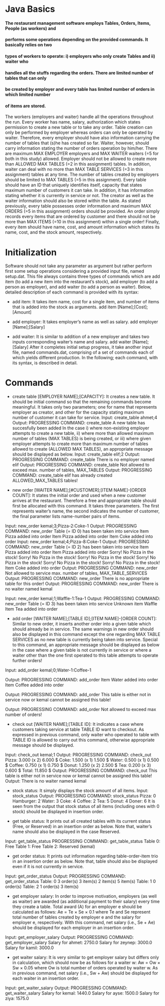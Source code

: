 # Java Basics

#### The restaurant management software employs Tables, Orders, Items, People (as workers) and
#### performs some operations depending on the provided commands. It basically relies on two
#### types of workers to operate: i) employers who only create Tables and ii) waiter who
#### handles all the stuffs regarding the orders. There are limited number of tables that can only
#### be created by employer and every table has limited number of orders in which limited number
#### of items are stored.

The workers (employers and waiter) handle all the operations throughout the run.
Every worker has name, salary, authorization which states permission to create a new table
or to take any order. Table creation can only be performed by employer whereas orders can
only be operated by waiter. Therefore, every employer should have also information carrying
the number of tables that (s)he has created so far. Waiter, however, should carry information
stating the number of orders operation by him/her. There are maximum MAX EMPLOYER
employers and MAX WAITER waiters (=5 for both in this study) allowed. Employer should
not be allowed to create more than ALLOWED MAX TABLES (=2 in this assignment) tables. In
addition, waiter can deal with no more than MAX TABLE SERVICES (=3 in this assignment)
tables at any time.
The number of tables created by employers should be limited to MAX TABLES (=5 in this
assignment). Every table should have an ID that uniquely identifies itself, capacity that states
maximum number of customers it can take. In addition, it has information stating whether
it is currently in service or not. The creator as well as the waiter information should also
be stored within the table. As stated previously, every table possesses order information and
maximum MAX ORDERS (=5 in this assignment) orders should be provided.
An order simply records every items that are ordered by customer and there should not be
more than MAX ITEMS (=10 in this assignment) within a single order! Finally, every item
should have name, cost, and amount information which states its name, cost, and the stock
amount, respectively.


# Initialization

Software should not take any parameter as argument but rather perform first some setup
operations considering a provided input file, named setup.dat. This file always contains
three types of commands which are add item (to add a new item into the restaurant’s stock),
add employer (to add a person as employer), and add waiter (to add a person as waiter).
Below, detailed description of each command is provided with its syntax:


* add item: It takes item name, cost for a single item, and number of items that is
added into the stock as arguments.
add item [Name];[Cost];[Amount]


* add employer: It takes employer’s name as well as salary.
add employer [Name];[Salary]


* add waiter: It is similar to addition of a new employer and takes two inputs corresponding waiter’s name and salary.
add waiter [Name];[Salary]
After it completes initial setup progress, it take another input file, named commands.dat,
comprising of a set of commands each of which yields different production. In the following;
each command, with its syntax, is described in detail.



# Commands


* create table [EMPLOYER NAME];[CAPACITY]: It creates a new table. It should
be initial command so that the remaining commands become meaningful. It takes only
two parameters; one for name that represents employer as creator, and other for the
capacity stating maximum number of customer it can take for service.
Input:
create_table ahmet;4
Output:
PROGRESSING COMMAND: create_table
A new table has succesfully been added
In the case i) where non-existing employer attempts to create a new table, ii) where
more than allowed maximum number of tables (MAX TABLES) is being created, or iii)
where given employer attempts to create more than maximum number of tables allowed to create (ALLOWED MAX TABLES), an appropriate message should be displayed
as below.
Input:
create_table elif;2
Output:
PROGRESSING COMMAND: create_table
There is no employer named elif
Output:
PROGRESSING COMMAND: create_table
Not allowed to exceed max. number of tables, MAX_TABLES
Output:
PROGRESSING COMMAND: create_table
elif has already created ALLOWED_MAX_TABLES tables!


* new order [WAITER NAME];[#CUSTOMER];[ITEM NAME]-[ORDER COUNT]: It states
the initial order and used when a new customer arrives at the restaurant. Therefore a
free and appropriate table should first be allocated with this command. It takes three
parameters. The first represents waiter’s name, the second indicates the number of
customer, the final parameter lists name-number pairs of items.


Input:
new_order kemal;3;Pizza-2:Coke-1
Output:
PROGRESSING COMMAND: new_order
Table (= ID 0) has been taken into service
Item Pizza added into order
Item Pizza added into order
Item Coke added into order
Input:
new_order kemal;4;Pizza-8:Coke-1
Output:
PROGRESSING COMMAND: new_order
Table (= ID 2) has been taken into service
Item Pizza added into order
Item Pizza added into order
Sorry! No Pizza in the stock!
Sorry! No Pizza in the stock!
Sorry! No Pizza in the stock!
Sorry! No Pizza in the stock!
Sorry! No Pizza in the stock!
Sorry! No Pizza in the stock!
Item Coke added into order
Output:
PROGRESSING COMMAND: new_order
Not allowed to service max. number of tables, MAX_TABLE_SERVICES
Output:
PROGRESSING COMMAND: new_order
There is no appropriate table for this order!
Output:
PROGRESSING COMMAND: new_order
There is no waiter named kemal

Input:
new_order kemal;1;Waffle-1:Tea-1
Output:
PROGRESSING COMMAND: new_order
Table (= ID 3) has been taken into service
Unknown item Waffle
Item Tea added into order

* add order [WAITER NAME];[TABLE ID];[ITEM NAME]-[ORDER COUNT]: Similar to new order, it inserts another order into a given table which should already be in service. The same warnings in new order should also be displayed in this command except the one regarding MAX TABLE SERVICES as no new table is currently being taken into service. Special to this command, an appropriate message should be displayed as
below in the case where a given table is not currently in service or where a waiter other than the one first operated to this table attempts to operate further orders!

Input:
add_order kemal;0;Water-1:Coffee-1

Output:
PROGRESSING COMMAND: add_order
Item Water added into order
Item Coffee added into order

Output:
PROGRESSING COMMAND: add_order
This table is either not in service now or kemal cannot be
assigned this table!

Output:
PROGRESSING COMMAND: add_order
Not allowed to exceed max number of orders!


* check out [WAITER NAME];[TABLE ID]: It indicates a case where customers taking service at table TABLE ID want to checkout. As expressed in previous command,
only waiter who operated to table with TABLE ID is allowed to carry out this command,
otherwise appropriate message should be displayed.

Input:
check_out kemal;1
Output:
PROGRESSING COMMAND: check_out
Pizza: 3.000 (x 2) 6.000 $
Coke: 1.500 (x 1) 1.500 $
Water: 0.500 (x 1) 0.500 $
Coffee: 0.750 (x 1) 0.750 $
Donut: 1.250 (x 2) 2.500 $
Tea: 0.200 (x 3) 0.600 $
Total: 11.850 $
Output:
PROGRESSING COMMAND: check_out
This table is either not in service now or kemal cannot be
assigned this table!
Output:
There is no waiter named kemal


* stock status: It simply displays the stock amount of all items.
Input:
stock_status
Output:
PROGRESSING COMMAND: stock_status
Pizza: 0
Hamburger: 2
Water: 3
Coke: 4
Coffee: 2
Tea: 5
Donut: 4
Doner: 6
It is seen from the output that stock status of all items (including ones with 0 stock)
should be displayed in insertion order.



* get table status: It prints out all created tables with its current status (Free, or
Reserved) in an insertion order as below. Note that, waiter’s name should also be
displayed in the case Reserved.

Input:
get_table_status
PROGRESSING COMMAND: get_table_status
Table 0: Free
Table 1: Free
Table 2: Reserved (kemal)


* get order status: It prints out information regarding table-order-item trio in an
insertion order as below. Note that, table should also be displayed even if it is not
currently in service.

Input:
get_order_status
Output:
PROGRESSING COMMAND: get_order_status
Table: 0
3 order(s)
3 item(s)
2 item(s)
5 item(s)
Table: 1
0 order(s)
Table: 2
1 order(s)
3 item(s)


* get employer salary: In order to improve motivation, employers (as well as waiter)
are awarded (as additional payment to their salary) every time they create a table. Total
award (A) for an employer e should be calculated as follows:
                            Ae = Te × Se × 0.1
where Te and Se represent total number of tables created by employer e and the salary
for employer e, respectively.
With this command, net salary (i.e., Se + Ae) should be displayed for each employer in
an insertion order.

Input:
get_employer_salary
Output:
PROGRESSING COMMAND: get_employer_salary
Salary for ahmet: 2750.0
Salary for zeynep: 3000.0
Salary for kamil: 3000.0


* get waiter salary: It is very similar to get employer salary but differs only in
calculation, which should now be as follows for a waiter w:
                            Aw = Ow × Sw × 0.05
where Ow is total number of orders operated by waiter w. As in previous command,
net salary (i.e., Sw + Aw) should be displayed for each waiter in an insertion order.


Input:
get_waiter_salary
Output:
PROGRESSING COMMAND: get_waiter_salary
Salary for kemal: 1440.0
Salary for ayse: 1500.0
Salary for ziya: 1575.0


